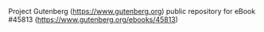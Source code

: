 Project Gutenberg (https://www.gutenberg.org) public repository for eBook #45813 (https://www.gutenberg.org/ebooks/45813)
